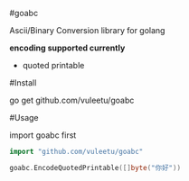 #goabc

Ascii/Binary Conversion library for golang

**encoding supported currently**
* quoted printable

#Install

go get github.com/vuleetu/goabc

#Usage

import goabc first
```Go
import "github.com/vuleetu/goabc"
```

```Go
goabc.EncodeQuotedPrintable([]byte("你好"))
```
